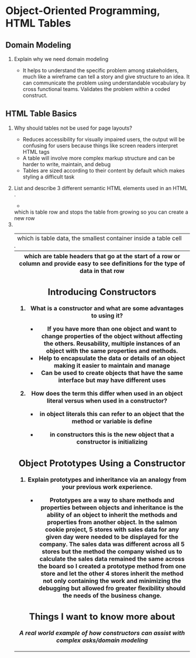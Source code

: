 # Object-Oriented Programming, HTML Tables

## Domain Modeling

1. Explain why we need domain modeling

   - It helps to understand the specific problem among stakeholders, much like a wireframe can tell a story and give structure to an idea. It can communicate the problem using understandable vocabulary by cross functional teams. Validates the problem within a coded construct.

## HTML Table Basics

1. Why should tables not be used for page layouts?
    
   - Reduces accessibility for visually impaired users, the output will be confusing for users because things like screen readers interpret HTML tags
   - A table will involve more complex markup structure and can be harder to write, maintain, and debug
   - Tables are sized according to their content by default which makes styling a difficult task

2. List and describe 3 different semantic HTML elements used in an HTML <table>.
   - <td> which is table data, the smallest container inside a table cell
   - <tr> which is table row and stops the table from growing so you can create a new row
   - <th> which are table headers that go at the start of a row or column and provide easy to see definitions for the type of data in that row

## Introducing Constructors

1. What is a constructor and what are some advantages to using it?

   - If you have more than one object and want to change properties of the object without affecting the others. Reusability, multiple instances of an object with the same properties and methods. 
   - Help to encapsulate the data or details of an object making it easier to maintain and manage
   - Can be used to create objects that have the same interface but may have different uses

2. How does the term this differ when used in an object literal versus when used in a constructor?

   - in object literals this can refer to an object that the method or variable is define

   - in constructors this is the new object that a constructor is initializing

## Object Prototypes Using a Constructor

1. Explain prototypes and inheritance via an analogy from your previous work experience.

   - Prototypes are a way to share methods and properties between objects and inheritance is the ability of an object to inherit the methods and properties from another object. In the salmon cookie project, 5 stores with sales data for any given day were needed to be displayed for the company. The sales data was different across all 5 stores but the method the company wished us to calculate the sales data remained the same across the board so I created a prototype method from one store and let the other 4 stores inherit the method not only containing the work and minimizing the debugging but allowed fro greater flexibility should the needs of the business change.

## Things I want to know more about

**_A real world example of how constructors can assist with complex asks/domain modeling_**